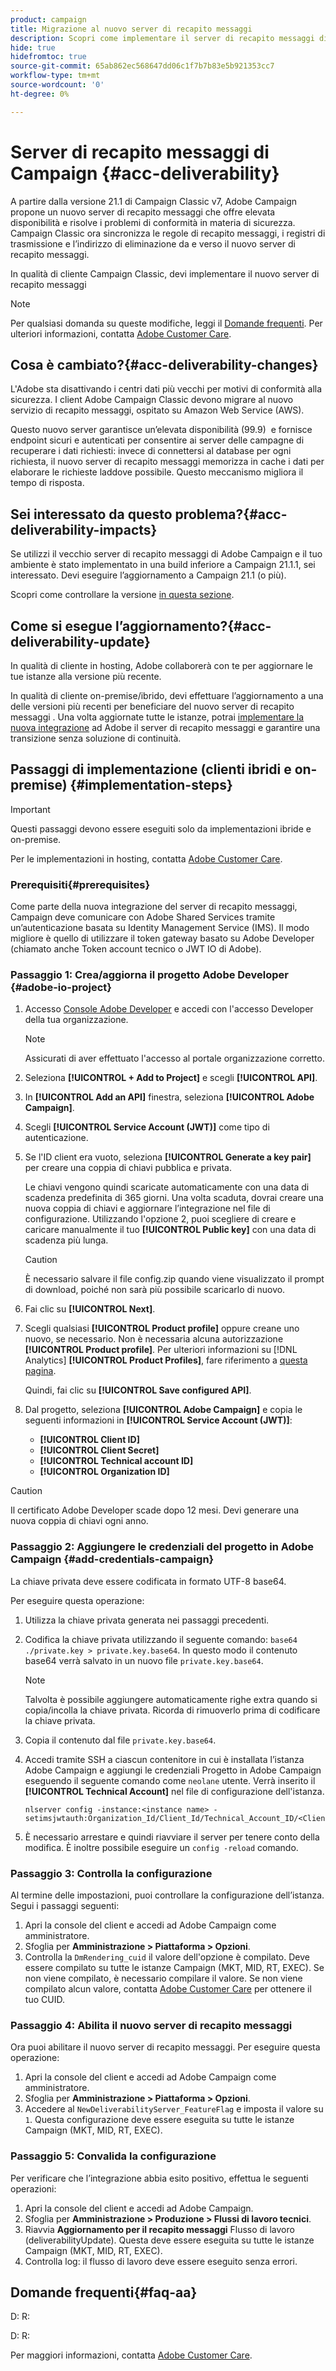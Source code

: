 ```yaml
---
product: campaign
title: Migrazione al nuovo server di recapito messaggi
description: Scopri come implementare il server di recapito messaggi di Campaign
hide: true
hidefromtoc: true
source-git-commit: 65ab862ec568647dd06c1f7b7b83e5b921353cc7
workflow-type: tm+mt
source-wordcount: '0'
ht-degree: 0%

---
```


# Server di recapito messaggi di Campaign {#acc-deliverability}

A partire dalla versione 21.1 di Campaign Classic v7, Adobe Campaign propone un nuovo server di recapito messaggi che offre elevata disponibilità e risolve i problemi di conformità in materia di sicurezza. Campaign Classic ora sincronizza le regole di recapito messaggi, i registri di trasmissione e l’indirizzo di eliminazione da e verso il nuovo server di recapito messaggi.

In qualità di cliente Campaign Classic, devi implementare il nuovo server di recapito messaggi

>[!NOTE]
>
>Per qualsiasi domanda su queste modifiche, leggi il [Domande frequenti](#faq-aa). Per ulteriori informazioni, contatta [Adobe Customer Care](https://helpx.adobe.com/it/enterprise/admin-guide.html/enterprise/using/support-for-experience-cloud.ug.html).

## Cosa è cambiato?{#acc-deliverability-changes}

L&#39;Adobe sta disattivando i centri dati più vecchi per motivi di conformità alla sicurezza. I client Adobe Campaign Classic devono migrare al nuovo servizio di recapito messaggi, ospitato su Amazon Web Service (AWS).

Questo nuovo server garantisce un’elevata disponibilità (99.9) &#x200B; e fornisce endpoint sicuri e autenticati per consentire ai server delle campagne di recuperare i dati richiesti: invece di connettersi al database per ogni richiesta, il nuovo server di recapito messaggi memorizza in cache i dati per elaborare le richieste laddove possibile. Questo meccanismo migliora il tempo di risposta. &#x200B;


## Sei interessato da questo problema?{#acc-deliverability-impacts}

Se utilizzi il vecchio server di recapito messaggi di Adobe Campaign e il tuo ambiente è stato implementato in una build inferiore a Campaign 21.1.1, sei interessato. Devi eseguire l’aggiornamento a Campaign 21.1 (o più).

Scopri come controllare la versione [in questa sezione](../../platform/using/launching-adobe-campaign.md#getting-your-campaign-version).

## Come si esegue l’aggiornamento?{#acc-deliverability-update}

In qualità di cliente in hosting, Adobe collaborerà con te per aggiornare le tue istanze alla versione più recente.

In qualità di cliente on-premise/ibrido, devi effettuare l’aggiornamento a una delle versioni più recenti per beneficiare del nuovo server di recapito messaggi .
Una volta aggiornate tutte le istanze, potrai [implementare la nuova integrazione](#implementation-steps) ad Adobe il server di recapito messaggi e garantire una transizione senza soluzione di continuità.

## Passaggi di implementazione (clienti ibridi e on-premise) {#implementation-steps}

>[!IMPORTANT]
>
>Questi passaggi devono essere eseguiti solo da implementazioni ibride e on-premise.
>
>Per le implementazioni in hosting, contatta [Adobe Customer Care](https://helpx.adobe.com/enterprise/admin-guide.html/enterprise/using/support-for-experience-cloud.ug.html).

### Prerequisiti{#prerequisites}

Come parte della nuova integrazione del server di recapito messaggi, Campaign deve comunicare con Adobe Shared Services tramite un’autenticazione basata su Identity Management Service (IMS). Il modo migliore è quello di utilizzare il token gateway basato su Adobe Developer (chiamato anche Token account tecnico o JWT IO di Adobe).

### Passaggio 1: Crea/aggiorna il progetto Adobe Developer {#adobe-io-project}

1. Accesso [Console Adobe Developer](https://developer.adobe.com/console/home) e accedi con l&#39;accesso Developer della tua organizzazione.

   >[!NOTE]
   >
   > Assicurati di aver effettuato l&#39;accesso al portale organizzazione corretto.

1. Seleziona **[!UICONTROL + Add to Project]** e scegli **[!UICONTROL API]**.
1. In **[!UICONTROL Add an API]** finestra, seleziona **[!UICONTROL Adobe Campaign]**.
1. Scegli **[!UICONTROL Service Account (JWT)]** come tipo di autenticazione.
1. Se l&#39;ID client era vuoto, seleziona **[!UICONTROL Generate a key pair]** per creare una coppia di chiavi pubblica e privata.

   Le chiavi vengono quindi scaricate automaticamente con una data di scadenza predefinita di 365 giorni. Una volta scaduta, dovrai creare una nuova coppia di chiavi e aggiornare l’integrazione nel file di configurazione. Utilizzando l&#39;opzione 2, puoi scegliere di creare e caricare manualmente il tuo **[!UICONTROL Public key]** con una data di scadenza più lunga.

   >[!CAUTION]
   >
   >È necessario salvare il file config.zip quando viene visualizzato il prompt di download, poiché non sarà più possibile scaricarlo di nuovo.

1. Fai clic su **[!UICONTROL Next]**.
1. Scegli qualsiasi **[!UICONTROL Product profile]** oppure creane uno nuovo, se necessario. Non è necessaria alcuna autorizzazione **[!UICONTROL Product profile]**. Per ulteriori informazioni su [!DNL Analytics] **[!UICONTROL Product Profiles]**, fare riferimento a [questa pagina](https://helpx.adobe.com/enterprise/using/manage-developers.html).

   Quindi, fai clic su **[!UICONTROL Save configured API]**.

1. Dal progetto, seleziona **[!UICONTROL Adobe Campaign]** e copia le seguenti informazioni in **[!UICONTROL Service Account (JWT)]**:

   * **[!UICONTROL Client ID]**
   * **[!UICONTROL Client Secret]**
   * **[!UICONTROL Technical account ID]**
   * **[!UICONTROL Organization ID]**

>[!CAUTION]
>
>Il certificato Adobe Developer scade dopo 12 mesi. Devi generare una nuova coppia di chiavi ogni anno.

### Passaggio 2: Aggiungere le credenziali del progetto in Adobe Campaign {#add-credentials-campaign}

La chiave privata deve essere codificata in formato UTF-8 base64.

Per eseguire questa operazione:

1. Utilizza la chiave privata generata nei passaggi precedenti.
1. Codifica la chiave privata utilizzando il seguente comando: `base64 ./private.key > private.key.base64`. In questo modo il contenuto base64 verrà salvato in un nuovo file `private.key.base64`.

   >[!NOTE]
   >
   >Talvolta è possibile aggiungere automaticamente righe extra quando si copia/incolla la chiave privata. Ricorda di rimuoverlo prima di codificare la chiave privata.

1. Copia il contenuto dal file `private.key.base64`.
1. Accedi tramite SSH a ciascun contenitore in cui è installata l’istanza Adobe Campaign e aggiungi le credenziali Progetto in Adobe Campaign eseguendo il seguente comando come `neolane` utente. Verrà inserito il **[!UICONTROL Technical Account]** nel file di configurazione dell&#39;istanza.

   ```
   nlserver config -instance:<instance name> -setimsjwtauth:Organization_Id/Client_Id/Technical_Account_ID/<Client_Secret>/<Base64_encoded_Private_Key>
   ```

1. È necessario arrestare e quindi riavviare il server per tenere conto della modifica. È inoltre possibile eseguire un `config -reload` comando.

### Passaggio 3: Controlla la configurazione

Al termine delle impostazioni, puoi controllare la configurazione dell’istanza. Segui i passaggi seguenti:

1. Apri la console del client e accedi ad Adobe Campaign come amministratore.
1. Sfoglia per **Amministrazione > Piattaforma > Opzioni**.
1. Controlla la `DmRendering_cuid` il valore dell&#39;opzione è compilato. Deve essere compilato su tutte le istanze Campaign (MKT, MID, RT, EXEC). Se non viene compilato, è necessario compilare il valore. Se non viene compilato alcun valore, contatta [Adobe Customer Care](https://helpx.adobe.com/enterprise/admin-guide.html/enterprise/using/support-for-experience-cloud.ug.html) per ottenere il tuo CUID.

### Passaggio 4: Abilita il nuovo server di recapito messaggi

Ora puoi abilitare il nuovo server di recapito messaggi. Per eseguire questa operazione:

1. Apri la console del client e accedi ad Adobe Campaign come amministratore.
1. Sfoglia per **Amministrazione > Piattaforma > Opzioni**.
1. Accedere al `NewDeliverabilityServer_FeatureFlag` e imposta il valore su `1`. Questa configurazione deve essere eseguita su tutte le istanze Campaign (MKT, MID, RT, EXEC).


### Passaggio 5: Convalida la configurazione

Per verificare che l’integrazione abbia esito positivo, effettua le seguenti operazioni:


1. Apri la console del client e accedi ad Adobe Campaign.
1. Sfoglia per **Amministrazione > Produzione > Flussi di lavoro tecnici**.
1. Riavvia **Aggiornamento per il recapito messaggi** Flusso di lavoro (deliverabilityUpdate). Questa deve essere eseguita su tutte le istanze Campaign (MKT, MID, RT, EXEC).
1. Controlla log: il flusso di lavoro deve essere eseguito senza errori.

## Domande frequenti{#faq-aa}

D: R:

D: R:



Per maggiori informazioni, contatta [Adobe Customer Care](https://helpx.adobe.com/enterprise/admin-guide.html/enterprise/using/support-for-experience-cloud.ug.html).
